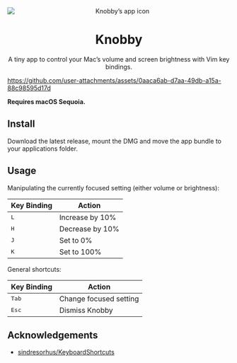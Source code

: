 <div align="center">
<img src="./assets/appicon.png" alt="Knobby’s app icon" style="display:block" />
<h1>Knobby</h1>
<p>A tiny app to control your Mac’s volume and screen brightness with Vim key bindings.</p>
</div>

https://github.com/user-attachments/assets/0aaca6ab-d7aa-49db-a15a-88c98595d17d

**Requires macOS Sequoia.**

## Install

Download the latest release, mount the DMG and move the app bundle to your applications folder.

## Usage

Manipulating the currently focused setting (either volume or brightness):

| Key Binding  | Action          |
| ------------ | --------------- |
| <kbd>L</kbd> | Increase by 10% |
| <kbd>H</kbd> | Decrease by 10% |
| <kbd>J</kbd> | Set to 0%       |
| <kbd>K</kbd> | Set to 100%     |

General shortcuts:

| Key Binding    | Action                 |
| -------------- | ---------------------- |
| <kbd>Tab</kbd> | Change focused setting |
| <kbd>Esc</kbd> | Dismiss Knobby         |

## Acknowledgements

- [sindresorhus/KeyboardShortcuts](https://github.com/sindresorhus/KeyboardShortcuts)
